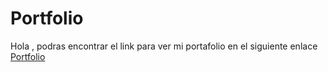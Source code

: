 # Portfolio
Hola , podras encontrar el link para ver mi portafolio en el siguiente enlace [Portfolio](https://williamastudillo.github.io/Portfolio/index.html)
